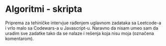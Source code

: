 # Algoritmi - skripta

Priprema za tehiničke intervjue rađenjem uglavnom zadataka sa Leetcode-a i vrlo malo sa Codewars-a u Javascript-u. Naravno da nisam umeo sam da 
uradim sve zadatke tako da se nalaze i rešenja koja nisu moja (označena komentarom).
